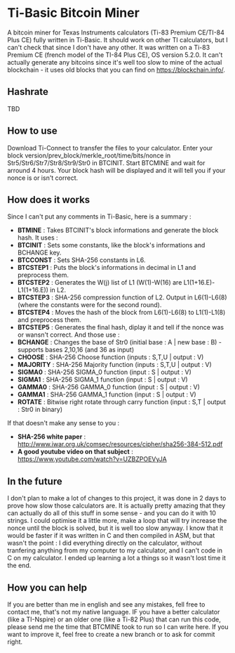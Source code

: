 # Ti-Basic Bitcoin Miner
A bitcoin miner for Texas Instruments calculators (Ti-83 Premium CE/TI-84 Plus CE) fully written in Ti-Basic. It should work on other TI calculators, but I can't check that since I don't have any other. It was written on a Ti-83 Premium CE (french model of the TI-84 Plus CE), OS version 5.2.0. It can't actually generate any bitcoins since it's well too slow to mine of the actual blockchain - it uses old blocks that you can find on https://blockchain.info/.

## Hashrate
TBD

## How to use
Download Ti-Connect to transfer the files to your calculator.
Enter your block version/prev_block/merkle_root/time/bits/nonce in Str5/Str6/Str7/Str8/Str9/Str0 in BTCINIT.
Start BTCMINE and wait for arround 4 hours. Your block hash will be displayed and it will tell you if your nonce is or isn't correct.

## How does it works
Since I can't put any comments in Ti-Basic, here is a summary :

- **BTMINE** : Takes BTCINIT's block informations and generate the block hash.
It uses :
- **BTCINIT** : Sets some constants, like the block's informations and BCHANGE key.
- **BTCCONST** : Sets SHA-256 constants in L6.
- **BTCSTEP1** : Puts the block's informations in decimal in L1 and preprocess them.
- **BTCSTEP2** : Generates the W(j) list of L1 (W(1)-W(16) are L1(1+16.E)-L1(1+16.E)) in L2.
- **BTCSTEP3** : SHA-256 compression function of L2. Output in L6(1)-L6(8) (where the constants were for the second round).
- **BTCSTEP4** : Moves the hash of the block from L6(1)-L6(8) to L1(1)-L1(8) and preprocess them.
- **BTCSTEP5** : Generates the final hash, diplay it and tell if the nonce was or wansn't correct.
And those use : 
- **BCHANGE** : Changes the base of Str0 (initial base : A | new base : B) - supports bases 2,10,16 (and 36 as input)
- **CHOOSE** : SHA-256 Choose function (inputs : S,T,U | output : V)
- **MAJORITY** : SHA-256 Majority function (inputs : S,T,U | output : V)
- **SIGMA0** : SHA-256 SIGMA_0 function (input : S | output : V)
- **SIGMA1** : SHA-256 SIGMA_1 function (input : S | output : V)
- **GAMMA0** : SHA-256 GAMMA_0 function (input : S | output : V)
- **GAMMA1** : SHA-256 GAMMA_1 function (input : S | output : V)
- **ROTATE** : Bitwise right rotate through carry function (input : S,T | output : Str0 in binary)

If that doesn't make any sense to you :
- **SHA-256 white paper** : http://www.iwar.org.uk/comsec/resources/cipher/sha256-384-512.pdf
- **A good youtube video on that subject** : https://www.youtube.com/watch?v=UZBZPOEVyJA

## In the future
I don't plan to make a lot of changes to this project, it was done in 2 days to prove how slow those calculators are. It is actually pretty amazing that they can actually do all of this stuff in some sense - and you can do it with 10 strings. I could optimise it a little more, make a loop that will try increase the nonce until the block is solved, but it is well too slow anyway. I know that it would be faster if it was written in C and then compiled in ASM, but that wasn't the point : I did everything directly on the calculator, without tranfering anything from my computer to my calculator, and I can't code in C on my calculator. I ended up learning a lot a things so it wasn't lost time it the end.

## How you can help
If you are better than me in english and see any mistakes, fell free to contact me, that's not my native language.
IF you have a better calculator (like a TI-Nspire) or an older one (like a Ti-82 Plus) that can run this code, please send me the time that BTCMINE took to run so I can write here.
If you want to improve it, feel free to create a new branch or to ask for commit right.
